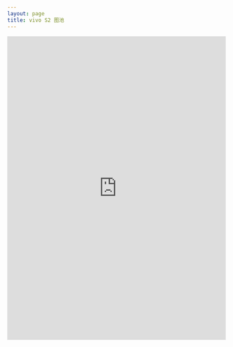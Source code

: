 ```yaml
---
layout: page
title: vivo S2 图池
---
```

<iframe src="https://docs.qq.com/sheet/DZXhWZ21vdEl1WERx?tab=inji51" width=100% height=700px frameborder="0" scrolling="no"> </iframe>